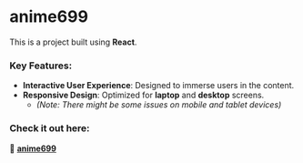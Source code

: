 # **anime699**

This is a project built using **React**.

### **Key Features**:
- **Interactive User Experience**: Designed to immerse users in the content.
- **Responsive Design**: Optimized for **laptop** and **desktop** screens.
  - *(Note: There might be some issues on mobile and tablet devices)*

### **Check it out here**:  
🔗 [**anime699**](https://anime699.netlify.app/)

